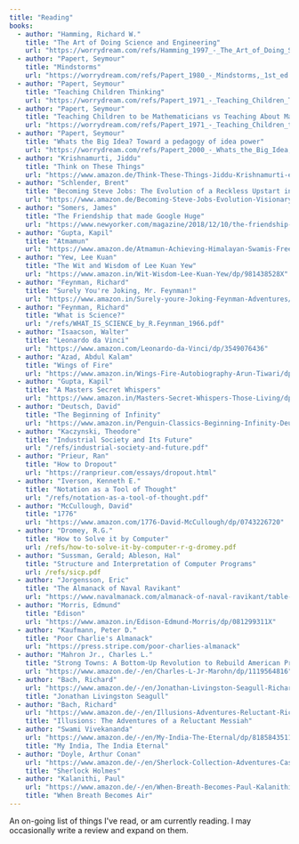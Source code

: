 ```yaml
---
title: "Reading"
books:
  - author: "Hamming, Richard W."
    title: "The Art of Doing Science and Engineering"
    url: "https://worrydream.com/refs/Hamming_1997_-_The_Art_of_Doing_Science_and_Engineering.pdf"
  - author: "Papert, Seymour"
    title: "Mindstorms"
    url: "https://worrydream.com/refs/Papert_1980_-_Mindstorms,_1st_ed.pdf"
  - author: "Papert, Seymour"
    title: "Teaching Children Thinking"
    url: "https://worrydream.com/refs/Papert_1971_-_Teaching_Children_Thinking.pdf"
  - author: "Papert, Seymour"
    title: "Teaching Children to be Mathematicians vs Teaching About Mathematics"
    url: "https://worrydream.com/refs/Papert_1971_-_Teaching_Children_to_be_Mathematicians_vs._Teaching_About_Mathematics.pdf"
  - author: "Papert, Seymour"
    title: "Whats the Big Idea? Toward a pedagogy of idea power"
    url: "https://worrydream.com/refs/Papert_2000_-_Whats_the_Big_Idea,_Toward_a_Pedagogy_of_Idea_Power.pdf"
  - author: "Krishnamurti, Jiddu"
    title: "Think on These Things"
    url: "https://www.amazon.de/Think-These-Things-Jiddu-Krishnamurti-ebook/dp/B003P2WO90?keywords=think+on+these+things&qid=1643184065&s=digital-text&sprefix=think+on+%2Cdigital-text%2C340&sr=1-1"
  - author: "Schlender, Brent"
    title: "Becoming Steve Jobs: The Evolution of a Reckless Upstart into a Visionary Leader"
    url: "https://www.amazon.de/Becoming-Steve-Jobs-Evolution-Visionary/dp/0385347421"
  - author: "Somers, James"
    title: "The Friendship that made Google Huge"
    url: "https://www.newyorker.com/magazine/2018/12/10/the-friendship-that-made-google-huge"
  - author: "Gupta, Kapil"
    title: "Atmamun"
    url: "https://www.amazon.de/Atmamun-Achieving-Himalayan-Swamis-Freedom-ebook/dp/B01EP72AO2"
  - author: "Yew, Lee Kuan"
    title: "The Wit and Wisdom of Lee Kuan Yew"
    url: "https://www.amazon.in/Wit-Wisdom-Lee-Kuan-Yew/dp/981438528X"
  - author: "Feynman, Richard"
    title: "Surely You're Joking, Mr. Feynman!"
    url: "https://www.amazon.in/Surely-youre-Joking-Feynman-Adventures/dp/009917331X"
  - author: "Feynman, Richard"
    title: "What is Science?"
    url: "/refs/WHAT_IS_SCIENCE_by_R.Feynman_1966.pdf"
  - author: "Isaacson, Walter"
    title: "Leonardo da Vinci"
    url: "https://www.amazon.com/Leonardo-da-Vinci/dp/3549076436" 
  - author: "Azad, Abdul Kalam"
    title: "Wings of Fire"
    url: "https://www.amazon.in/Wings-Fire-Autobiography-Arun-Tiwari/dp/8173711461"
  - author: "Gupta, Kapil"
    title: "A Masters Secret Whispers"
    url: "https://www.amazon.in/Masters-Secret-Whispers-Those-Living/dp/1975841689/"
  - author: "Deutsch, David"
    title: "The Beginning of Infinity"
    url: "https://www.amazon.in/Penguin-Classics-Beginning-Infinity-Deutsch/dp/0140278168/"
  - author: "Kaczynski, Theodore" 
    title: "Industrial Society and Its Future" 
    url: "/refs/industrial-society-and-future.pdf" 
  - author: "Prieur, Ran"
    title: "How to Dropout"
    url: "https://ranprieur.com/essays/dropout.html"
  - author: "Iverson, Kenneth E." 
    title: "Notation as a Tool of Thought" 
    url: "/refs/notation-as-a-tool-of-thought.pdf"
  - author: "McCullough, David" 
    title: "1776" 
    url: "https://www.amazon.com/1776-David-McCullough/dp/0743226720"
  - author: "Dromey, R.G."
    title: "How to Solve it by Computer" 
    url: /refs/how-to-solve-it-by-computer-r-g-dromey.pdf
  - author: "Sussman, Gerald; Ableson, Hal"
    title: "Structure and Interpretation of Computer Programs" 
    url: /refs/sicp.pdf
  - author: "Jorgensson, Eric"
    title: "The Almanack of Naval Ravikant" 
    url: "https://www.navalmanack.com/almanack-of-naval-ravikant/table-of-contents"
  - author: "Morris, Edmund" 
    title: "Edison"
    url: "https://www.amazon.in/Edison-Edmund-Morris/dp/081299311X"
  - author: "Kaufmann, Peter D."
    title: "Poor Charlie's Almanack"
    url: "https://press.stripe.com/poor-charlies-almanack"
  - author: "Mahron Jr., Charles L." 
    title: "Strong Towns: A Bottom-Up Revolution to Rebuild American Prosperity" 
    url: "https://www.amazon.de/-/en/Charles-L-Jr-Marohn/dp/1119564816"
  - author: "Bach, Richard"
    url: "https://www.amazon.de/-/en/Jonathan-Livingston-Seagull-Richard-Bach/dp/0743278909"
    title: "Jonathan Livingston Seagull"
  - author: "Bach, Richard"
    url: "https://www.amazon.de/-/en/Illusions-Adventures-Reluctant-Richard-Bach/dp/0440204887"
    title: "Illusions: The Adventures of a Reluctant Messiah" 
  - author: "Swami Vivekananda"
    url: "https://www.amazon.de/-/en/My-India-The-Eternal/dp/8185843511" 
    title: "My India, The India Eternal"
  - author: "Doyle, Arthur Conan" 
    url: "https://www.amazon.de/-/en/Sherlock-Collection-Adventures-Case-Book-Baskerville/dp/9390213568"
    title: "Sherlock Holmes" 
  - author: "Kalanithi, Paul"
    url: "https://www.amazon.de/-/en/When-Breath-Becomes-Paul-Kalanithi/dp/0399590404" 
    title: "When Breath Becomes Air"
--- 
```


An on-going list of things I've read, or am currently reading. I may occasionally write a review and expand on them. 
